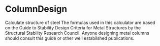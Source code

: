 # ColumnDesign
Calculate structure of steel
The formulas used in this calculator are based on the Guide to Stability Design Criteria for Metal Structures by the Structural Stability Research Council. Anyone designing metal columns should consult this guide or other well estabilshed publications. 
